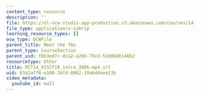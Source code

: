 ```yaml
---
content_type: resource
description: ''
file: https://ol-ocw-studio-app-production.s3.amazonaws.com/courses/14-01sc-principles-of-microeconomics-fall-2011/63a1aff6e1001bfd086219a6d4aee13b_MIT14_01SCF10_intro_300k-mp4.srt
file_type: application/x-subrip
learning_resource_types: []
ocw_type: OCWFile
parent_title: Meet the TAs
parent_type: CourseSection
parent_uid: f0b3ed7c-dca2-a26b-75e3-53d084b146b2
resourcetype: Other
title: MIT14_01SCF10_intro_300k-mp4.srt
uid: 63a1aff6-e100-1bfd-0862-19a6d4aee13b
video_metadata:
  youtube_id: null
---
```

